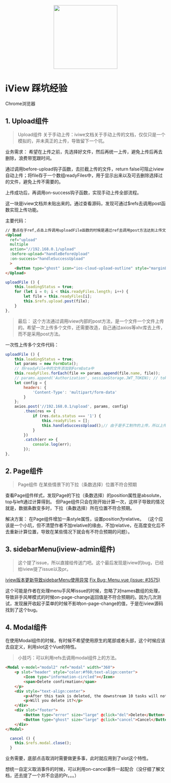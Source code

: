 <p align="center">
    <a href="https://www.iviewui.com">
        <img width="200" src="https://file.iviewui.com/logo.svg">
    </a>
</p>

# iView 踩坑经验

Chrome浏览器
## 1. Upload组件

> Upload组件 关于手动上传：iviwe文档关于手动上传的文档，仅仅只是一个模拟的，并未真正的上传，导致留下一个坑。

业务需求：
希望在上传之前，先选择好文件，然后再统一上传，避免上传后再去删除，浪费带宽跟时间。

通过调用before-upload钩子函数，去拦截上传的文件，return false可阻止iview自动上传；将file存于一个数组readyFiles中，用于显示出来以及可去删除选择过的文件，避免上传不需要的。


上传成功后，再调用on-success钩子函数，实现手动上传全部流程。

这一块是iview文档并未贴出来的。通过查看源码，发现可通过$refs去调用post函数实现上传功能。

主要代码：
```html
// 重点在于ref,点击上传调用uploadFile函数的时候是通过ref去调用post方法达到上传文件目的的
<Upload
  ref="upload"
  multiple
  action="//192.168.0.1/upload"
  :before-upload="handleBeforeUpload"
  :on-success="handleSuccessUpload"
  >
    <Button type="ghost" icon="ios-cloud-upload-outline" style="marginLeft:100px">上传</Button>
</Upload>
```
```js
uploadFile () {
    this.loadingStatus = true;
    for (let i = 0; i < this.readyFiles.length; i++) {
        let file = this.readyFiles[i];
        this.$refs.upload.post(file);
    }
},
```

> 最后： 这个方法通过调用iview内部的post方法，是一个文件一个文件上传的。希望一次上传多个文件，还需要改造，自己通过axios等xhr库去上传，而不是采用post方法。

一次性上传多个文件代码：
``` js
uploadFile () {
    this.loadingStatus = true;
    let params = new FormData();
    // 将readyFile中的文件添加到FormData中
    this.readyFiles.forEach(file => params.append(file.name, file));
    // params.append('Authorization', sessionStorage.JWT_TOKEN); // token验证上传权限
    let config = {
        headers: {
            'Content-Type': 'multipart/form-data'
        }
    };
    axios.post('//192.168.0.1/upload', params, config)
        .then(res => {
            if (res.data.status === '1') {
                this.readyFiles = [];
                this.handleSuccessUpload();// 由于是手工制作的上传，所以上传成功也不会触发iview组件的成功回掉函数
            }
        })
        .catch(err => {
            console.log(err);
        });
},
```

## 2. Page组件

> Page组件 在某些情景下的下拉（条数选择）位置不符合预期

查看Page组件样式，发现Page的下拉（条数选择）的position属性是absolute，top与left通过计算得到。
但Page组件只会在刚开始计算一次，这样子导致的情况就是，数据条数变多时，下拉（条数选择）所在位置不符合预期。

解决方案： 在Page组件增加一条style属性，设置position为relative。
（这个应该是一个小坑，但不清楚作者不加relative的缘由，不加relative，在高度变化后不去重新计算位置，导致在某些情况下就会有不符合预期的问题）。

## 3. sidebarMenu(iview-admin组件)

> 这个提了issue，所以直接给传送门吧。这个最后发现是iview的bug，已经给iview提了issue以及pr。

[iview版本更新导致sidebarMenu使用异常](https://github.com/iview/iview-admin/issues/592)
[Fix Bug: Menu.vue (issue: #3575)](https://github.com/iview/iview/pull/3578)

这个可能是作者在处理menu手风琴issue的时候，忽略了对names数组的处理，导致非手风琴模式的时候on-page-change返回值是不符合预期的。因为几次测试，发现展开收起子菜单的时候不影响on-page-change的值，于是在iview源码找到了这个bug。

## 4. Modal组件

在使用Modal组件的时候，有时候不希望使用原生的尾部或者头部，这个时候应该去自定义，利用slot这个Vue的特性。

> 小技巧：可以利用refs去调用modal组件上的方法。

```html
<Modal v-model="modal2" ref="modal" width="360">
    <p slot="header" style="color:#f60;text-align:center">
        <Icon type="information-circled"></Icon>
        <span>Delete confirmation</span>
    </p>
    <div style="text-align:center">
        <p>After this task is deleted, the downstream 10 tasks will not be implemented.</p>
        <p>Will you delete it?</p>
    </div>
    <div slot="footer">
        <Button type="error" size="large" @click="del">Delete</Button>
        <Button type="ghost" size="large" @click="cancel">Cancel</Button>
    </div>
</Modal>
```
```js
  cancel () {
    this.$refs.modal.close();
  }
```
业务需要，底部点击取消时需要做更多事，此时就应用到了slot这个特性。

想统一自定义取消事件的时候，可以利用on-cancel事件一起配合（没仔细了解文档，还去提了一个并不合适的Pr。。。）
